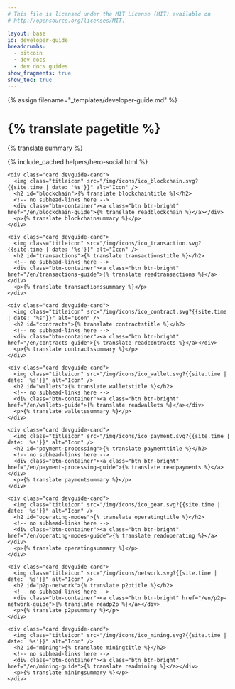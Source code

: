 ```yaml
---
# This file is licensed under the MIT License (MIT) available on
# http://opensource.org/licenses/MIT.

layout: base
id: developer-guide
breadcrumbs:
  - bitcoin
  - dev docs
  - dev docs guides
show_fragments: true
show_toc: true
---
```


{% assign filename="_templates/developer-guide.md" %}

<script>handleDevDocsRedirect(window.location.hash.substring(1).toLowerCase());</script>

<div class="hero">
  <div class="container hero-container">
    <h1>{% translate pagetitle %}</h1>
    <p class="summarytxt">{% translate summary %}</p>
    {% include_cached helpers/hero-social.html %}
  </div>
</div>

<div class="container">
  <div class="row card-row">

    <div class="card devguide-card">
      <img class="titleicon" src="/img/icons/ico_blockchain.svg?{{site.time | date: '%s'}}" alt="Icon" />
      <h2 id="blockchain">{% translate blockchaintitle %}</h2>
      <!-- no subhead-links here -->
      <div class="btn-container"><a class="btn btn-bright" href="/en/blockchain-guide">{% translate readblockchain %}</a></div>
      <p>{% translate blockchainsummary %}</p>
    </div>

    <div class="card devguide-card">
      <img class="titleicon" src="/img/icons/ico_transaction.svg?{{site.time | date: '%s'}}" alt="Icon" />
      <h2 id="transactions">{% translate transactionstitle %}</h2>
      <!-- no subhead-links here -->
      <div class="btn-container"><a class="btn btn-bright" href="/en/transactions-guide">{% translate readtransactions %}</a></div>
      <p>{% translate transactionssummary %}</p>
    </div>

    <div class="card devguide-card">
      <img class="titleicon" src="/img/icons/ico_contract.svg?{{site.time | date: '%s'}}" alt="Icon" />
      <h2 id="contracts">{% translate contractstitle %}</h2>
      <!-- no subhead-links here -->
      <div class="btn-container"><a class="btn btn-bright" href="/en/contracts-guide">{% translate readcontracts %}</a></div>
      <p>{% translate contractssummary %}</p>
    </div>

    <div class="card devguide-card">
      <img class="titleicon" src="/img/icons/ico_wallet.svg?{{site.time | date: '%s'}}" alt="Icon" />
      <h2 id="wallets">{% translate walletstitle %}</h2>
      <!-- no subhead-links here -->
      <div class="btn-container"><a class="btn btn-bright" href="/en/wallets-guide">{% translate readwallets %}</a></div>
      <p>{% translate walletssummary %}</p>
    </div>

    <div class="card devguide-card">
      <img class="titleicon" src="/img/icons/ico_payment.svg?{{site.time | date: '%s'}}" alt="Icon" />
      <h2 id="payment-processing">{% translate paymenttitle %}</h2>
      <!-- no subhead-links here -->
      <div class="btn-container"><a class="btn btn-bright" href="/en/payment-processing-guide">{% translate readpayments %}</a></div>
      <p>{% translate paymentsummary %}</p>
    </div>

    <div class="card devguide-card">
      <img class="titleicon" src="/img/icons/ico_gear.svg?{{site.time | date: '%s'}}" alt="Icon" />
      <h2 id="operating-modes">{% translate operatingtitle %}</h2>
      <!-- no subhead-links here -->
      <div class="btn-container"><a class="btn btn-bright" href="/en/operating-modes-guide">{% translate readoperating %}</a></div>
      <p>{% translate operatingsummary %}</p>
    </div>

    <div class="card devguide-card">
      <img class="titleicon" src="/img/icons/network.svg?{{site.time | date: '%s'}}" alt="Icon" />
      <h2 id="p2p-network">{% translate p2ptitle %}</h2>
      <!-- no subhead-links here -->
      <div class="btn-container"><a class="btn btn-bright" href="/en/p2p-network-guide">{% translate readp2p %}</a></div>
      <p>{% translate p2psummary %}</p>
    </div>

    <div class="card devguide-card">
      <img class="titleicon" src="/img/icons/ico_mining.svg?{{site.time | date: '%s'}}" alt="Icon" />
      <h2 id="mining">{% translate miningtitle %}</h2>
      <!-- no subhead-links here -->
      <div class="btn-container"><a class="btn btn-bright" href="/en/mining-guide">{% translate readmining %}</a></div>
      <p>{% translate miningsummary %}</p>
    </div>

  </div>
</div>
